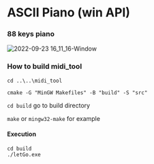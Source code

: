 # ASCII Piano (win API)

### 88 keys piano

![2022-09-23 16_11_16-Window](https://user-images.githubusercontent.com/99725123/191948321-a46228ac-72b9-4283-8a4c-924f3c4acb5d.png)

### How to build midi_tool

`cd ..\..\midi_tool`

`cmake -G "MinGW Makefiles" -B "build" -S "src"`

`cd build` go to build directory

`make` or `mingw32-make` for example

#### Execution
```
cd build
./letGo.exe
```
